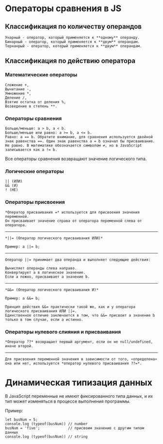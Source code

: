 # Операторы сравнения в JS

## Классификация по количеству операндов
    Унарный - оператор, который применяется к **одному** операнду.
    Бинарный - оператор, который применяется к **двум** операндам.
    Тернанрый - оператор, который применяется к **двум** операндам.

## Классификация по действию оператора

### Математические операторы

    Сложение +,
    Вычитание -,
    Умножение *,
    Деление /,
    Взятие остатка от деления %,
    Возведение в степень **.

### Операторы сравнения

    Больше/меньше: a > b, a < b.
    Больше/меньше или равно: a >= b, a <= b.
    Равно: a == b. Обратите внимание, для сравнения используется двойной знак равенства ==. Один знак равенства a = b означал бы присваивание.
    Не равно. В математике обозначается символом ≠, но в JavaScript записывается как a != b.

Все операторы сравнения возвращают значение логического типа.

### Логические операторы

    || (ИЛИ)
    && (И)
    ! (НЕ)

### Операторы присвоения

    *Оператор присваивания =* используется для присвоения значения переменной. 
    Он присваивает значение справа от оператора переменной слева от оператора.
---

    *||= (Оператор логического присваивания ИЛИ)*

    Пример: a ||= b;
---
    Оператор ||= принимает два операнда и выполняет следующие действия:

    Вычисляет операнды слева направо.
    Конвертирует a в логическое значение.
    Если a ложно, присваивает a значение b.
---
    *&&= (Оператор логического присваивания И)*

    Пример: a &&= b;

    Принцип действия &&= практически такой же, как и у оператора логического присваивания ИЛИ ||=. 
    Единственное отличие заключается в том, что &&= присвоит a значение b только в том случае, если a истинно.

### Операторы нулевого слияния и присваивания

    *Оператор ??* возвращает первый аргумент, если он не null/undefined, иначе второй.
---
    Для присвоения переменной значения в зависимости от того, «определена» она или нет, используется *оператор нулевого присваивания ??=*.

# Динамическая типизация данных

В JavaScript переменные не имеют фиксированного типа данных, и их тип может изменяться в процессе выполнения программы. 

Пример: 
```
let busNum = 5; 
console.log (typeof(busNum)) // number
busNum = 'five';             // присвоим значение с другим типом данных
console.log (typeof(busNum)) // string
```